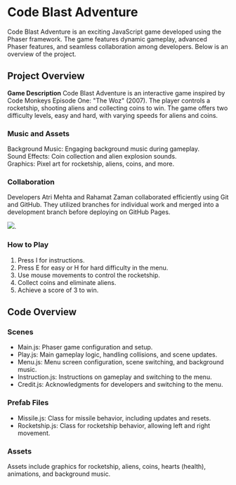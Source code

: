 # **Code Blast Adventure**

Code Blast Adventure is an exciting JavaScript game developed using the Phaser framework. The game features dynamic gameplay, advanced Phaser features, and seamless collaboration among developers. Below is an overview of the project.

## **Project Overview**

**Game Description**
Code Blast Adventure is an interactive game inspired by Code Monkeys Episode One: "The Woz" (2007). The player controls a rocketship, shooting aliens and collecting coins to win. The game offers two difficulty levels, easy and hard, with varying speeds for aliens and coins.

### **Music and Assets**
Background Music: Engaging background music during gameplay.\
Sound Effects: Coin collection and alien explosion sounds.\
Graphics: Pixel art for rocketship, aliens, coins, and more.

### **Collaboration**
Developers Atri Mehta and Rahamat Zaman collaborated efficiently using Git and GitHub. They utilized branches for individual work and merged into a development branch before deploying on GitHub Pages.

![](ScreenshotofCodeBlastAdventure_PlayScene.png).

### **How to Play**
1. Press I for instructions.
2. Press E for easy or H for hard difficulty in the menu.
3. Use mouse movements to control the rocketship.
4. Collect coins and eliminate aliens.
5. Achieve a score of 3 to win.

## **Code Overview**

### **Scenes**
- Main.js: Phaser game configuration and setup.
- Play.js: Main gameplay logic, handling collisions, and scene updates.
- Menu.js: Menu screen configuration, scene switching, and background music.
- Instruction.js: Instructions on gameplay and switching to the menu.
- Credit.js: Acknowledgments for developers and switching to the menu.

### **Prefab Files**
- Missile.js: Class for missile behavior, including updates and resets.
- Rocketship.js: Class for rocketship behavior, allowing left and right movement.

### **Assets**
Assets include graphics for rocketship, aliens, coins, hearts (health), animations, and background music.
